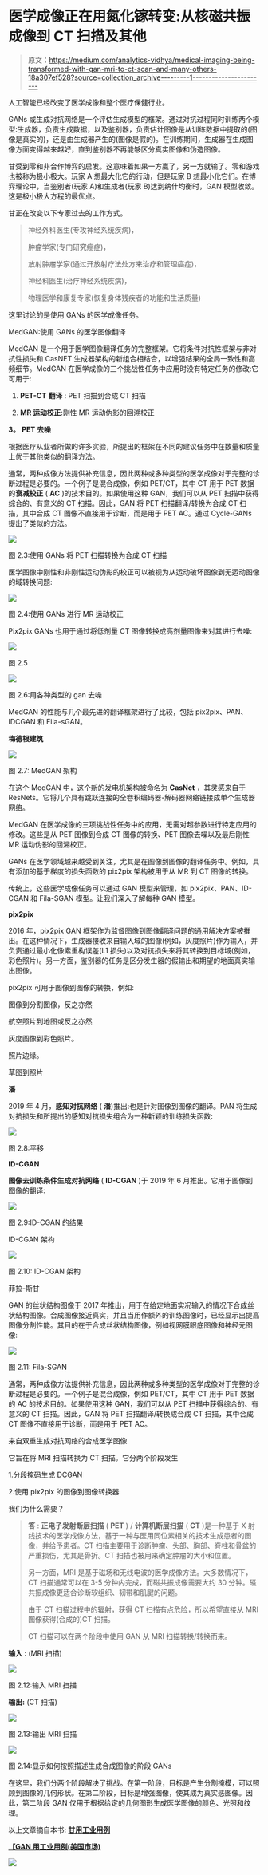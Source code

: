# 医学成像正在用氮化镓转变:从核磁共振成像到 CT 扫描及其他

> 原文：<https://medium.com/analytics-vidhya/medical-imaging-being-transformed-with-gan-mri-to-ct-scan-and-many-others-18a307ef528?source=collection_archive---------1----------------------->

人工智能已经改变了医学成像和整个医疗保健行业。

GANs 或生成对抗网络是一个评估生成模型的框架。通过对抗过程同时训练两个模型:生成器，负责生成数据，以及鉴别器，负责估计图像是从训练数据中提取的(图像是真实的)，还是由生成器产生的(图像是假的)。在训练期间，生成器在生成图像方面变得越来越好，直到鉴别器不再能够区分真实图像和伪造图像。

甘受到零和非合作博弈的启发。这意味着如果一方赢了，另一方就输了。零和游戏也被称为极小极大。玩家 A 想最大化它的行动，但是玩家 B 想最小化它们。在博弈理论中，当鉴别者(玩家 A)和生成者(玩家 B)达到纳什均衡时，GAN 模型收敛。这是极小极大方程的最优点。

甘正在改变以下专家过去的工作方式。

> 神经外科医生(专攻神经系统疾病)，
> 
> 肿瘤学家(专门研究癌症)，
> 
> 放射肿瘤学家(通过开放射疗法处方来治疗和管理癌症)，
> 
> 神经科医生(治疗神经系统疾病)，
> 
> 物理医学和康复专家(恢复身体残疾者的功能和生活质量)

这里讨论的是使用 GANs 的医学成像任务。

MedGAN:使用 GANs 的医学图像翻译

MedGAN 是一个用于医学图像翻译任务的完整框架。它将条件对抗性框架与非对抗性损失和 CasNET 生成器架构的新组合相结合，以增强结果的全局一致性和高频细节。MedGAN 在医学成像的三个挑战性任务中应用时没有特定任务的修改:它可用于:

1. **PET-CT** **翻译** : PET 扫描到合成 CT 扫描

2. **MR 运动校正**:刚性 MR 运动伪影的回溯校正

**3。** **PET 去噪**

根据医疗从业者所做的许多实验，所提出的框架在不同的建议任务中在数量和质量上优于其他类似的翻译方法。

通常，两种成像方法提供补充信息，因此两种或多种类型的医学成像对于完整的诊断过程是必要的。一个例子是混合成像，例如 PET/CT，其中 CT 用于 PET 数据的**衰减校正** ( **AC** )的技术目的。如果使用这种 GAN，我们可以从 PET 扫描中获得综合的、有意义的 CT 扫描。因此，GAN 将 PET 扫描翻译/转换为合成 CT 扫描，其中合成 CT 图像不直接用于诊断，而是用于 PET AC。通过 Cycle-GANs 提出了类似的方法。

![](img/a75bfbc9c730ae75dca2b67170c33ef5.png)

图 2.3:使用 GANs 将 PET 扫描转换为合成 CT 扫描

医学图像中刚性和非刚性运动伪影的校正可以被视为从运动破坏图像到无运动图像的域转换问题:

![](img/9252b4c556f63fda81a9d90bf3ddc56f.png)

图 2.4:使用 GANs 进行 MR 运动校正

Pix2pix GANs 也用于通过将低剂量 CT 图像转换成高剂量图像来对其进行去噪:

![](img/9a4aef306cd5eea53657768036668eaa.png)

图 2.5

![](img/77b04a23329efffc700a124cf2063dd4.png)

图 2.6:用各种类型的 gan 去噪

MedGAN 的性能与几个最先进的翻译框架进行了比较，包括 pix2pix、PAN、IDCGAN 和 Fila-sGAN。

**梅德根建筑**

![](img/a11a592c97167fff95a250f42fb9632f.png)

图 2.7: MedGAN 架构

在这个 MedGAN 中，这个新的发电机架构被命名为 **CasNet** ，其灵感来自于 ResNets。它将几个具有跳跃连接的全卷积编码器-解码器网络链接成单个生成器网络。

MedGAN 在医学成像的三项挑战性任务中的应用，无需对超参数进行特定应用的修改。这些是从 PET 图像到合成 CT 图像的转换、PET 图像去噪以及最后刚性 MR 运动伪影的回溯校正。

GANs 在医学领域越来越受到关注，尤其是在图像到图像的翻译任务中。例如，具有添加的基于梯度的损失函数的 pix2pix 架构被用于从 MR 到 CT 图像的转换。

传统上，这些医学成像任务可以通过 GAN 模型来管理，如 pix2pix、PAN、ID-CGAN 和 Fila-SGAN 模型。让我们深入了解每种 GAN 模型。

**pix2pix**

2016 年，pix2pix GAN 框架作为监督图像到图像翻译问题的通用解决方案被推出。在这种情况下，生成器接收来自输入域的图像(例如，灰度照片)作为输入，并负责通过最小化像素重构误差(L1 损失)以及对抗损失来将其转换到目标域(例如，彩色照片)。另一方面，鉴别器的任务是区分发生器的假输出和期望的地面真实输出图像。

pix2pix 可用于图像到图像的转换，例如:

图像到分割图像，反之亦然

航空照片到地图或反之亦然

灰度图像到彩色照片。

照片边缘。

草图到照片

**潘**

2019 年 4 月，**感知对抗网络** ( **潘**)推出:也是针对图像到图像的翻译。PAN 将生成对抗损失和所提出的感知对抗损失组合为一种新颖的训练损失函数:

![](img/a5168b9ffa12ea316a90ec87d902bdef.png)

图 2.8:平移

**ID-CGAN**

**图像去训练条件生成对抗网络** ( **ID-CGAN** )于 2019 年 6 月推出。它用于图像到图像的翻译:

![](img/b750af8a0c56ac3dec908ab16f6b196c.png)

图 2.9:ID-CGAN 的结果

ID-CGAN 架构

![](img/7e26a52b4fb04bc66646b1f17a70f9bf.png)

图 2.10: ID-CGAN 架构

菲拉-斯甘

GAN 的丝状结构图像于 2017 年推出，用于在给定地面实况输入的情况下合成丝状结构图像。合成图像接近真实，并且当用作额外的训练图像时，已经显示出提高图像分割性能。其目的在于合成丝状结构图像，例如视网膜眼底图像和神经元图像:

![](img/06e69c484d13f7aeb206cfc06e7f79fe.png)

图 2.11: Fila-SGAN

通常，两种成像方法提供补充信息，因此两种或多种类型的医学成像对于完整的诊断过程是必要的。一个例子是混合成像，例如 PET/CT，其中 CT 用于 PET 数据的 AC 的技术目的。如果使用这种 GAN，我们可以从 PET 扫描中获得综合的、有意义的 CT 扫描。因此，GAN 将 PET 扫描翻译/转换成合成 CT 扫描，其中合成 CT 图像不直接用于诊断，而是用于 PET AC。

来自双重生成对抗网络的合成医学图像

它旨在将 MRI 扫描转换为 CT 扫描。它分两个阶段发生

1.分段掩码生成 DCGAN

2.使用 pix2pix 的图像到图像转换器

我们为什么需要？

> **答** : **正电子发射断层扫描** ( **PET** ) / **计算机断层扫描** ( **CT** )是一种基于 X 射线技术的医学成像方法，基于一种与医用同位素相关的技术生成患者的图像，并给予患者。CT 扫描主要用于诊断肿瘤、头部、胸部、脊柱和骨盆的严重损伤，尤其是骨折。CT 扫描也被用来确定肿瘤的大小和位置。
> 
> 另一方面，MRI 是基于磁场和无线电波的医学成像方法。大多数情况下，CT 扫描通常可以在 3-5 分钟内完成，而磁共振成像需要大约 30 分钟。磁共振成像更适合诊断软组织、韧带和肌腱的问题。
> 
> 由于 CT 扫描过程中的辐射，获得 CT 扫描有点危险，所以希望直接从 MRI 图像获得(合成的)CT 扫描。
> 
> CT 扫描可以在两个阶段中使用 GAN 从 MRI 扫描转换/转换而来。

**输入** : (MRI 扫描)

![](img/8194bf32c792024dd11e3b704a528329.png)

图 2.12:输入 MRI 扫描

**输出:** (CT 扫描)

![](img/03c57e0dc3dbe7e104b28177a0379958.png)

图 2.13:输出 MRI 扫描

![](img/9d11ed7c404eeefbde523485b8efd269.png)

图 2.14:显示如何按照描述生成合成图像的阶段 GANs

在这里，我们分两个阶段解决了挑战。在第一阶段，目标是产生分割掩模，可以照顾到图像的几何形状。在第二阶段，目标是增强图像，使其成为真实感图像。因此，第二阶段 GAN 仅用于根据给定的几何图形生成医学图像的颜色、光照和纹理。

以上文章摘自本书: [**甘用工业用例**](https://www.amazon.in/Generative-Adversarial-Networks-Industrial-Cases/dp/9389423856/ref=sr_1_2?keywords=navin+manaswi&qid=1583916025&sr=8-2)

[**【GAN 用工业用例(美国市场)**](https://www.amazon.com/Generative-Adversarial-Networks-Industrial-Cases/dp/9389423856/ref=sr_1_2?keywords=navin+manaswi&qid=1583916025&sr=8-2)

![](img/8eb89b9d6669888f3ff002bda9504bfd.png)